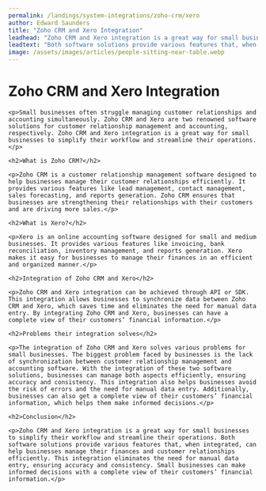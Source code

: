 ```yaml
---
permalink: /landings/system-integrations/zoho-crm/xero
author: Edward Saunders
title: "Zoho CRM and Xero Integration"
leadhead: "Zoho CRM and Xero integration is a great way for small businesses to simplify their workflow and streamline their operations"
leadtext: "Both software solutions provide various features that, when integrated, can help businesses manage their finances and customer relationships efficiently. This integration eliminates the need for manual data entry, ensuring accuracy and consistency. Small businesses can make informed decisions with a complete view of their customers’ financial information."
image: /assets/images/articles/people-sitting-near-table.webp
---
```

<div class="arttext">
	<h1>Zoho CRM and Xero Integration</h1>

	<p>Small businesses often struggle managing customer relationships and accounting simultaneously. Zoho CRM and Xero are two renowned software solutions for customer relationship management and accounting, respectively. Zoho CRM and Xero integration is a great way for small businesses to simplify their workflow and streamline their operations.</p>

	<h2>What is Zoho CRM?</h2>

	<p>Zoho CRM is a customer relationship management software designed to help businesses manage their customer relationships efficiently. It provides various features like lead management, contact management, sales forecasting, and reports generation. Zoho CRM ensures that businesses are strengthening their relationships with their customers and are driving more sales.</p>

	<h2>What is Xero?</h2>

	<p>Xero is an online accounting software designed for small and medium businesses. It provides various features like invoicing, bank reconciliation, inventory management, and reports generation. Xero makes it easy for businesses to manage their finances in an efficient and organized manner.</p>

	<h2>Integration of Zoho CRM and Xero</h2>

	<p>Zoho CRM and Xero integration can be achieved through API or SDK. This integration allows businesses to synchronize data between Zoho CRM and Xero, which saves time and eliminates the need for manual data entry. By integrating Zoho CRM and Xero, businesses can have a complete view of their customers’ financial information.</p>

	<h2>Problems their integration solves</h2>

	<p>The integration of Zoho CRM and Xero solves various problems for small businesses. The biggest problem faced by businesses is the lack of synchronization between customer relationship management and accounting software. With the integration of these two software solutions, businesses can manage both aspects efficiently, ensuring accuracy and consistency. This integration also helps businesses avoid the risk of errors and the need for manual data entry. Additionally, businesses can also get a complete view of their customers’ financial information, which helps them make informed decisions.</p>

	<h2>Conclusion</h2>

	<p>Zoho CRM and Xero integration is a great way for small businesses to simplify their workflow and streamline their operations. Both software solutions provide various features that, when integrated, can help businesses manage their finances and customer relationships efficiently. This integration eliminates the need for manual data entry, ensuring accuracy and consistency. Small businesses can make informed decisions with a complete view of their customers’ financial information.</p>

</div>